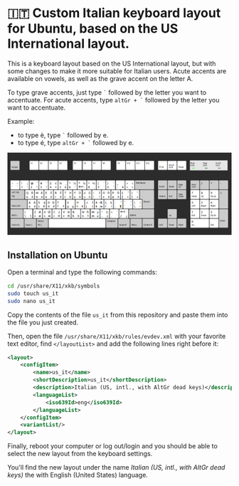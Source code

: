 # 🇮🇹 Custom Italian keyboard layout for Ubuntu, based on the US International layout.

This is a keyboard layout based on the US International layout, but with some changes to make it more suitable for Italian users.
Acute accents are available on vowels, as well as the grave accent on the letter A.

To type grave accents, just type ``` ` ``` followed by the letter you want to accentuate.
For acute accents, type ``` altGr + ` ``` followed by the letter you want to accentuate.

Example:

-   to type è, type ``` ` ``` followed by e.
-   to type é, type ``` altGr + ` ``` followed by e.

![Keyboard layout](./images/keyboard-layout.png?raw=true "Keyboard layout")

## Installation on Ubuntu

Open a terminal and type the following commands:

```bash
cd /usr/share/X11/xkb/symbols
sudo touch us_it
sudo nano us_it
```

Copy the contents of the file `us_it` from this repository and paste them into the file you just created.

Then, open the file `/usr/share/X11/xkb/rules/evdev.xml` with your favorite text editor, find `</layoutList>` and add the following lines right before it:

```xml
<layout>
	<configItem>
		<name>us_it</name>
		<shortDescription>us_it</shortDescription>
		<description>Italian (US, intl., with AltGr dead keys)</description>
		<languageList>
			<iso639Id>eng</iso639Id>
		</languageList>
	</configItem>
	<variantList/>
</layout>
```

Finally, reboot your computer or log out/login and you should be able to select the new layout from the keyboard settings.

You'll find the new layout under the name *Italian (US, intl., with AltGr dead keys)* the with English (United States) language.

